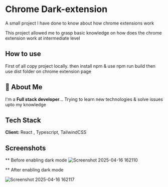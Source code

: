 
# Chrome Dark-extension

A small project I have done to know about how chrome extensions work

This project allowed me to grasp basic knowledge on how does the chrome extension work at intermediate level 


## How to use

First of all copy project locally. then install npm & use npm run build 
then use dist folder on chrome extension page




## 🚀 About Me
I'm a **Full stack developer**...
      Trying to learn new technologies & solve issues upto my knowledge 


## Tech Stack

**Client:** React , Typescript, TailwindCSS




## Screenshots

** Before enabling dark mode
![Screenshot 2025-04-16 162110](https://github.com/user-attachments/assets/937383d9-eeb5-4b96-b4d8-ff9afdc09e4d)


** After enabling dark mode

![Screenshot 2025-04-16 162117](https://github.com/user-attachments/assets/b67b2bfd-3d01-4759-ae93-99e7eb27b14f)



